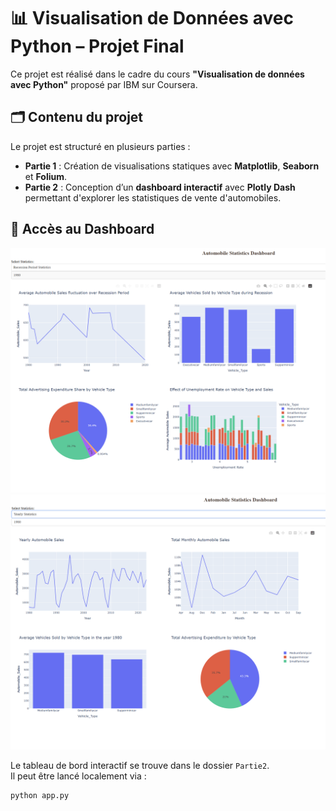 # 📊 Visualisation de Données avec Python – Projet Final

Ce projet est réalisé dans le cadre du cours **"Visualisation de données avec Python"** proposé par IBM sur Coursera.

## 🗂️ Contenu du projet

Le projet est structuré en plusieurs parties :

- **Partie 1** : Création de visualisations statiques avec **Matplotlib**, **Seaborn** et **Folium**.
- **Partie 2** : Conception d’un **dashboard interactif** avec **Plotly Dash** permettant d'explorer les statistiques de vente d'automobiles.

## 🚀 Accès au Dashboard
![alt text](Recession%20Period.png)
![alt text](Yearly.png)

Le tableau de bord interactif se trouve dans le dossier `Partie2`.  
Il peut être lancé localement via :



```bash
python app.py

